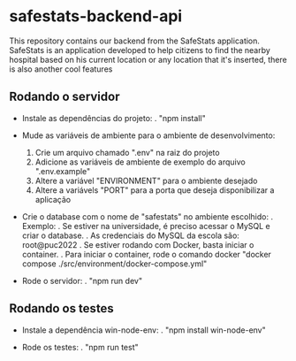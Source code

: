 # safestats-backend-api
This repository contains our backend from the SafeStats application. SafeStats is an application developed to help citizens to find the nearby hospital based on his current location or any location that it's inserted, there is also another cool features

## Rodando o servidor
- Instale as dependências do projeto:
	. "npm install"

- Mude as variáveis de ambiente para o ambiente de desenvolvimento:
	1. Crie um arquivo chamado ".env" na raiz do projeto
	2. Adicione as variáveis de ambiente de exemplo do arquivo ".env.example"
	3. Altere a variável "ENVIRONMENT" para o ambiente desejado
	4. Altere a variávels "PORT" para a porta que deseja disponibilizar a aplicação

- Crie o database com o nome de "safestats" no ambiente escolhido:
	. Exemplo:
		. Se estiver na universidade, é preciso acessar o MySQL e criar o database.
			. As credenciais do MySQL da escola são: root@puc2022
		. Se estiver rodando com Docker, basta iniciar o container.
			. Para iniciar o container, rode o comando docker "docker compose ./src/environment/docker-compose.yml"

- Rode o servidor:
	. "npm run dev"
	
## Rodando os testes
- Instale a dependência win-node-env:
	. "npm install win-node-env"

- Rode os testes:
	. "npm run test"